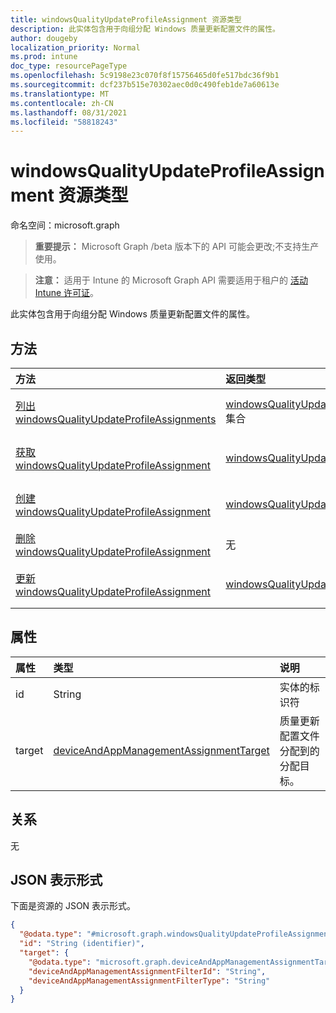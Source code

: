 ```yaml
---
title: windowsQualityUpdateProfileAssignment 资源类型
description: 此实体包含用于向组分配 Windows 质量更新配置文件的属性。
author: dougeby
localization_priority: Normal
ms.prod: intune
doc_type: resourcePageType
ms.openlocfilehash: 5c9198e23c070f8f15756465d0fe517bdc36f9b1
ms.sourcegitcommit: dcf237b515e70302aec0d0c490feb1de7a60613e
ms.translationtype: MT
ms.contentlocale: zh-CN
ms.lasthandoff: 08/31/2021
ms.locfileid: "58818243"
---
```

# <a name="windowsqualityupdateprofileassignment-resource-type"></a>windowsQualityUpdateProfileAssignment 资源类型

命名空间：microsoft.graph

> **重要提示：** Microsoft Graph /beta 版本下的 API 可能会更改;不支持生产使用。

> **注意：** 适用于 Intune 的 Microsoft Graph API 需要适用于租户的 [活动 Intune 许可证](https://go.microsoft.com/fwlink/?linkid=839381)。

此实体包含用于向组分配 Windows 质量更新配置文件的属性。

## <a name="methods"></a>方法
|方法|返回类型|Description|
|:---|:---|:---|
|[列出 windowsQualityUpdateProfileAssignments](../api/intune-softwareupdate-windowsqualityupdateprofileassignment-list.md)|[windowsQualityUpdateProfileAssignment](../resources/intune-softwareupdate-windowsqualityupdateprofileassignment.md) 集合|列出 [windowsQualityUpdateProfileAssignment](../resources/intune-softwareupdate-windowsqualityupdateprofileassignment.md) 对象的属性和关系。|
|[获取 windowsQualityUpdateProfileAssignment](../api/intune-softwareupdate-windowsqualityupdateprofileassignment-get.md)|[windowsQualityUpdateProfileAssignment](../resources/intune-softwareupdate-windowsqualityupdateprofileassignment.md)|读取 [windowsQualityUpdateProfileAssignment](../resources/intune-softwareupdate-windowsqualityupdateprofileassignment.md) 对象的属性和关系。|
|[创建 windowsQualityUpdateProfileAssignment](../api/intune-softwareupdate-windowsqualityupdateprofileassignment-create.md)|[windowsQualityUpdateProfileAssignment](../resources/intune-softwareupdate-windowsqualityupdateprofileassignment.md)|创建新的 [windowsQualityUpdateProfileAssignment](../resources/intune-softwareupdate-windowsqualityupdateprofileassignment.md) 对象。|
|[删除 windowsQualityUpdateProfileAssignment](../api/intune-softwareupdate-windowsqualityupdateprofileassignment-delete.md)|无|删除 [windowsQualityUpdateProfileAssignment](../resources/intune-softwareupdate-windowsqualityupdateprofileassignment.md)。|
|[更新 windowsQualityUpdateProfileAssignment](../api/intune-softwareupdate-windowsqualityupdateprofileassignment-update.md)|[windowsQualityUpdateProfileAssignment](../resources/intune-softwareupdate-windowsqualityupdateprofileassignment.md)|更新 [windowsQualityUpdateProfileAssignment 对象](../resources/intune-softwareupdate-windowsqualityupdateprofileassignment.md) 的属性。|

## <a name="properties"></a>属性
|属性|类型|说明|
|:---|:---|:---|
|id|String|实体的标识符|
|target|[deviceAndAppManagementAssignmentTarget](../resources/intune-shared-deviceandappmanagementassignmenttarget.md)|质量更新配置文件分配到的分配目标。|

## <a name="relationships"></a>关系
无

## <a name="json-representation"></a>JSON 表示形式
下面是资源的 JSON 表示形式。
<!-- {
  "blockType": "resource",
  "keyProperty": "id",
  "@odata.type": "microsoft.graph.windowsQualityUpdateProfileAssignment"
}
-->
``` json
{
  "@odata.type": "#microsoft.graph.windowsQualityUpdateProfileAssignment",
  "id": "String (identifier)",
  "target": {
    "@odata.type": "microsoft.graph.deviceAndAppManagementAssignmentTarget",
    "deviceAndAppManagementAssignmentFilterId": "String",
    "deviceAndAppManagementAssignmentFilterType": "String"
  }
}
```



